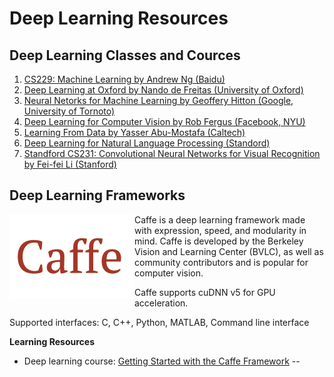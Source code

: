 # Deep Learning Resources
## Deep Learning Classes and Cources
1. [CS229: Machine Learning by Andrew Ng (Baidu)](http://www.youtube.com/watch?v=UzxYlbK2c7E&list=PLA89DCFA6ADACE599)
2. [Deep Learning at Oxford by Nando de Freitas (University of Oxford)](https://www.youtube.com/playlist?list=PLE6Wd9FR--EfW8dtjAuPoTuPcqmOV53Fu)
3. [Neural Netorks for Machine Learning by Geoffery Hitton (Google, University of Tornoto)](https://www.coursera.org/course/neuralnets)
4. [Deep Learning for Computer Vision by Rob Fergus (Facebook, NYU)](https://www.youtube.com/watch?v=qgx57X0fBdA)
5. [Learning From Data by Yasser Abu-Mostafa (Caltech)](https://work.caltech.edu/lectures.html#lectures)
6. [Deep Learning for Natural Language Processing (Standord)](http://cs224d.stanford.edu/syllabus.html)
6. [Standford CS231: Convolutional Neural Networks for Visual Recognition by Fei-fei Li (Stanford)](http://cs231n.github.io/)

## Deep Learning Frameworks
<img align="left" src="./img/caffe.png">
Caffe is a deep learning framework made with expression, speed, and modularity in mind. Caffe is developed by the Berkeley Vision and Learning Center (BVLC), as well as community contributors and is popular for computer vision.

Caffe supports cuDNN v5 for GPU acceleration.

Supported interfaces: C, C++, Python, MATLAB, Command line interface

**Learning Resources** 
  - Deep learning course: [Getting Started with the Caffe Framework](https://developer.nvidia.com/deep-learning-courses)
--

